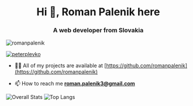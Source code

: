 <h1 align="center">Hi 👋, Roman Palenik here</h1>
<h3 align="center">A web developer from Slovakia</h3>

<p align="left"> <img src="https://komarev.com/ghpvc/?username=romanpalenik&label=Profile%20views&color=0e75b6&style=flat" alt="romanpalenik" /> </p>



<p align="left"> <a href="https://twitter.com/RomanPalenik" target="blank"><img src="https://img.shields.io/twitter/follow/romanpalenik?logo=twitter&style=for-the-badge" alt="peterplevko" /></a> </p>

- 👨‍💻 All of my projects are available at [https://github.com/romanpalenik](https://github.com/romanpalenik)

- 📫 How to reach me **roman.palenik3@gmail.com**

<!--
**romanpalenik/romanpalenik** is a ✨ _special_ ✨ repository because its `README.md` (this file) appears on your GitHub profile.

Here are some ideas to get you started:

- 🔭 I’m currently working on ...
- 🌱 I’m currently learning ...
- 👯 I’m looking to collaborate on ...
- 🤔 I’m looking for help with ...
- 💬 Ask me about ...
- 📫 How to reach me: ...
- 😄 Pronouns: ...
- ⚡ Fun fact: ...
-->



![Overall Stats](https://github-readme-stats.vercel.app/api?username=romanpalenik&count_private=true&show_icons=true&hide=contribs&theme=tokyonight)
![Top Langs](https://github-readme-stats.vercel.app/api/top-langs/?username=romanpalenik&hide=HTML,CSS,TeX,Makefile&layout=compact&theme=tokyonight&langs_count=10&exclude_repo=plasmoxy.github.io,Plasmoxy,opencv-java-tutorials,javalin,javafxopencv-started,ionic-react-detail-tab,InsanelyCheapElectronics,Hivemind,heroku-maggit,hello-world,DevMemories,denvs2018,arshiamidos,AIChamber,AestheticIndexer,Cataclysm,TheMachine)
